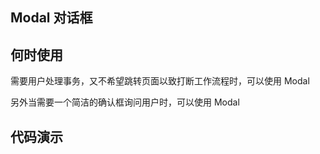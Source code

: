 ## Modal 对话框

## 何时使用

需要用户处理事务，又不希望跳转页面以致打断工作流程时，可以使用 Modal

另外当需要一个简洁的确认框询问用户时，可以使用 Modal

## 代码演示

<code src="./demo/basic.tsx">

<code src="./demo/footer.tsx">

<code src="./demo/count.tsx">

<code src="./demo/async.tsx">

<code src="./demo/notification.tsx">

<code src="./demo/getContainer.tsx">

<code src="./demo/multiple.tsx">

<code src="./demo/fullScreen.tsx">

<API src="../../src/Modal/Modal.tsx"></API>

